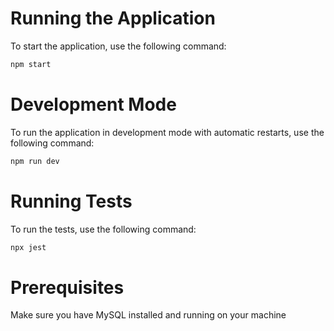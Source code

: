 # Running the Application

To start the application, use the following command:

```sh
npm start
```

# Development Mode

To run the application in development mode with automatic restarts, use the following command:

```sh
npm run dev
```

# Running Tests

To run the tests, use the following command:

```sh
npx jest
```

# Prerequisites

Make sure you have MySQL installed and running on your machine
